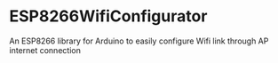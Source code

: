 # ESP8266WifiConfigurator
An ESP8266 library for Arduino to easily configure Wifi link through AP internet connection 
